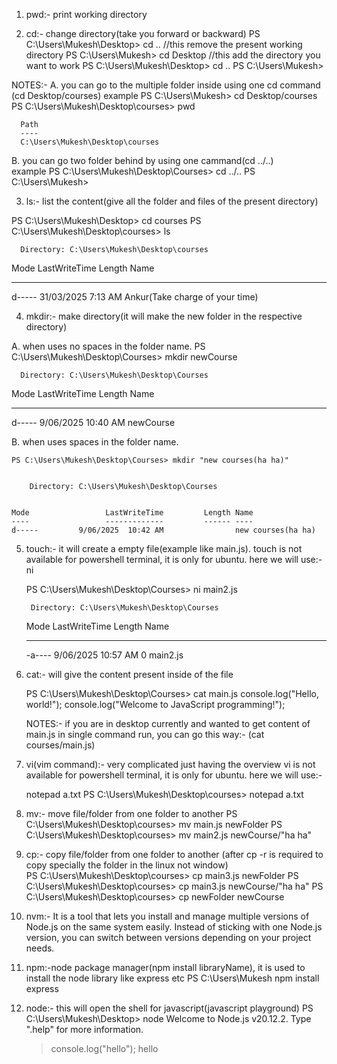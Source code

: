 <!-- Bash And Teriminal -->
<!-- terminal is nothing but another interface to do things on your machine -->

1. pwd:- print working directory 

2. cd:- change directory(take you forward or backward)
  PS C:\Users\Mukesh\Desktop> cd ..  //this remove the present working directory 
  PS C:\Users\Mukesh> cd Desktop   //this add the directory you want to work
  PS C:\Users\Mukesh\Desktop> cd ..
  PS C:\Users\Mukesh>

  NOTES:- 
  A. you can go to the multiple folder inside using one cd command (cd Desktop/courses)
     example
      PS C:\Users\Mukesh> cd Desktop/courses
      PS C:\Users\Mukesh\Desktop\courses> pwd

      Path
      ----
      C:\Users\Mukesh\Desktop\courses

  B. you can go two folder behind by using one cammand(cd ../..)  
     example
       PS C:\Users\Mukesh\Desktop\Courses> cd ../..
       PS C:\Users\Mukesh>


3. ls:- list the content(give all the folder and files of the present directory)
  
  PS C:\Users\Mukesh\Desktop> cd courses
  PS C:\Users\Mukesh\Desktop\courses> ls


      Directory: C:\Users\Mukesh\Desktop\courses


  Mode                 LastWriteTime         Length Name
  ----                 -------------         ------ ----
  d-----        31/03/2025   7:13 AM                Ankur(Take charge of
                                                  your time)


4. mkdir:- make directory(it will make the new folder in the respective directory)

  A. when uses no spaces in the folder name.
  PS C:\Users\Mukesh\Desktop\Courses> mkdir newCourse  


      Directory: C:\Users\Mukesh\Desktop\Courses


  Mode                 LastWriteTime         Length Name
  ----                 -------------         ------ ----
  d-----         9/06/2025  10:40 AM                newCourse

  B. when uses spaces in the folder name.
    
    PS C:\Users\Mukesh\Desktop\Courses> mkdir "new courses(ha ha)"


        Directory: C:\Users\Mukesh\Desktop\Courses


    Mode                 LastWriteTime         Length Name
    ----                 -------------         ------ ----
    d-----         9/06/2025  10:42 AM                new courses(ha ha)


5. touch:- it will create a empty file(example like main.js). touch is   not available for powershell terminal, it is only for ubuntu. 
    here we will use:-
    ni 
   
     PS C:\Users\Mukesh\Desktop\Courses> ni main2.js


        Directory: C:\Users\Mukesh\Desktop\Courses


     Mode                 LastWriteTime         Length Name
     ----                 -------------         ------ ----
     -a----         9/06/2025  10:57 AM              0 main2.js
  

6. cat:- will give the content present inside of the file 

     PS C:\Users\Mukesh\Desktop\Courses> cat main.js
     console.log("Hello, world!");
     console.log("Welcome to JavaScript programming!");

     NOTES:- if you are in desktop currently and wanted to get content of main.js in single command run, you can go this way:-
     (cat courses/main.js)


7. vi(vim command):-  very complicated just having the overview
     vi is not available for powershell terminal, it is only for ubuntu. 
     here we will use:-

     notepad a.txt 
     PS C:\Users\Mukesh\Desktop\courses> notepad a.txt

     
8. mv:- move file/folder from one folder to another
     PS C:\Users\Mukesh\Desktop\courses> mv main.js newFolder
     PS C:\Users\Mukesh\Desktop\courses> mv main2.js newCourse/"ha ha"


9. cp:- copy file/folder from one folder to another  (after cp -r is required to copy specially the folder in the linux not window)  
     PS C:\Users\Mukesh\Desktop\courses> cp main3.js newFolder
     PS C:\Users\Mukesh\Desktop\courses> cp main3.js newCourse/"ha ha" 
     PS C:\Users\Mukesh\Desktop\courses> cp newFolder newCourse


10. nvm:- It is a tool that lets you install and manage multiple versions of Node.js on the same system easily.
     Instead of sticking with one Node.js version, you can switch between versions depending on your project needs.



11. npm:-node package manager(npm install libraryName), 
     it is used to install the node library like express etc
     PS C:\Users\Mukesh npm install express



12. node:- this will open the shell for javascript(javascript playground)
      PS C:\Users\Mukesh\Desktop> node
      Welcome to Node.js v20.12.2.
      Type ".help" for more information.
      > console.log("hello");
      hello